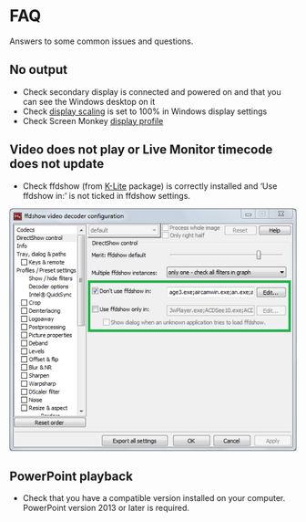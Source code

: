 # FAQ

Answers to some common issues and questions.

## No output
- Check secondary display is connected and powered on and that you can see the Windows desktop on it
- Check [display scaling](/start/gettingStarted.md) is set to 100% in Windows display settings
- Check Screen Monkey [display profile](/reference/DisplayProfiles.md)

## Video does not play or Live Monitor timecode does not update
- Check ffdshow (from [K-Lite](https://codecguide.com/download_kl.htm) package) is correctly installed and ‘Use ffdshow in:’ is not ticked in ffdshow settings.

![](../images/ffdshow.png)

## PowerPoint playback
- Check that you have a compatible version installed on your computer. PowerPoint version 2013 or later is required.